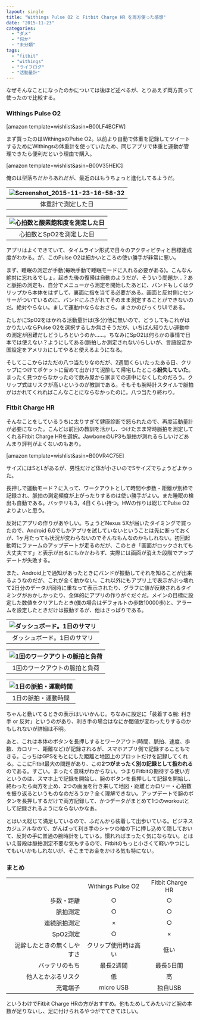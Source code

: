```yaml
---
layout: single
title: "Withings Pulse O2 と Fitbit Charge HR を両方使った感想"
date: "2015-11-23"
categories: 
  - "ダメ"
  - "何か"
  - "未分類"
tags: 
  - "fitbit"
  - "withings"
  - "ライフログ"
  - "活動量計"
---
```


なぜそんなことになったのかについては後ほど述べるが、とりあえず両方買って使ったので比較する。

### Withings Pulse O2

\[amazon template=wishlist&asin=B00LF4BCFW\]

まず買ったのはWithingsのPulse O2。以前より自動で体重を記録してツイートするためにWithingsの体重計を使っていたため、同じアプリで体重と運動が管理できたら便利だという理由で購入。

\[amazon template=wishlist&asin=B00V35HEIC\]

俺のは型落ちだからあれだが、最近のはもうちょっと進化してるようだ。

| ![Screenshot_2015-11-23-16-58-32](https://blog.naotaco.com/assets/images/posts/2015/11/Screenshot_2015-11-23-16-58-32.png) |
|:--:|
|  体重計で測定した日 |

| ![心拍数と酸素飽和度を測定した日](https://blog.naotaco.com/assets/images/posts/2015/11/Screenshot_2015-11-23-16-58-44.png) |
|:--:|
|  心拍数とSpO2を測定した日 |

アプリはよくできていて、タイムライン形式で日々のアクティビティと目標達成度がわかる。が、このPulse O2は細かいところの使い勝手が非常に悪い。

まず、睡眠の測定が手動(毎晩手動で睡眠モードに入れる必要がある)。こんなん絶対に忘れるでしょ。起きた後の復帰は自動のようだが、そういう問題か…？あと脈拍の測定も、自分でメニューから測定を開始したあとに、バンドもしくはクリップから本体をはずして、裏面に指を当てる必要がある。画面と反対側にセンサーがついているのに、バンドにふさがれてそのまま測定することができないのだ。絶対やらない。まして運動中ならなおさら。まさかのびっくりUIである。

たしかにSpO2をはかれる活動量計は(多分)他に無いので、どうしてもこれがはかりたいならPulse O2を選択するしか無さそうだが、いちばん知りたい運動中の測定が困難だしどうしろというのか……。ちなみにSpO2は何らかの事情で日本では使えない？ようにしてある(脈拍しか測定されない)らしいが、言語設定か国設定をアメリカにしてやると使えるようになる。

そしてここからはただの八つ当たりなのだが、2週間くらいたったある日、クリップにつけてポケットに留めて出かけて泥酔して帰宅したところ**紛失していた**。まったく見つからなかったので飲み屋から家までの道中になくしたのだろう。クリップ式はリスクが高いというのが教訓である。そもそも腕時計スタイルで脈拍がはかれてくれればこんなことにならなかったのに。八つ当たり終わり。

### Fitbit Charge HR

そんなことをしているうちに太りすぎて健康診断で怒られたので、再度活動量計が必要になった。こんどは前回の教訓を活かし、つけたまま常時脈拍を測定してくれるFitbit Charge HRを選択。JawboneのUP3も脈拍が測れるらしいけどあんまり評判がよくないのもあり。

\[amazon template=wishlist&asin=B00VR4C75E\]

サイズにはSとLがあるが、男性だけど体が小さいのでSサイズでちょうどよかった。

長押しで運動モード？に入って、ワークアウトとして時間や歩数・距離が別枠で記録され、脈拍の測定頻度が上がったりするのは使い勝手がよい。また睡眠の検出も自動である。バッテリも3，4日くらい持つ。HWの作りは総じてPulse O2よりよいと思う。

反対にアプリの作りがあやしい。ちょうどNexus 5Xが届いたタイミングで買ったので、Android 6.0でしかアプリを試していないということは先に断っておくが、1ヶ月たっても状況が変わらないのでそんなもんなのかもしれない。初回起動時にファームのアップデートが走るのだが、このとき「画面がロックされても大丈夫です」と表示が出るにもかかわらず、実際には画面が消えた段階でアップデートが失敗する。

また、Android上で通知があったときにバンドが振動してそれを知ることが出来るようなのだが、これが全く動かない。これ以外にもアプリ上で表示がぶっ壊れて2日分のデータが同時に重なって表示されたり、グラフに値が反映されるタイミングがおかしかったり、全体的にアプリの作りがぐだぐだ。メインの目標に設定した数値をクリアしたとき(僕の場合はデフォルトの歩数10000歩)と、アラームを設定したときだけは振動するが、他はさっぱりである。

| ![ダッシュボード。1日のサマリ](https://blog.naotaco.com/assets/images/posts/2015/11/Screenshot_20151123-172431.png) |
|:--:|
|  ダッシュボード。1日のサマリ |

| ![1回のワークアウトの脈拍と負荷](https://blog.naotaco.com/assets/images/posts/2015/11/Screenshot_20151123-172446.png) |
|:--:|
|  1回のワークアウトの脈拍と負荷 |

| ![1日の脈拍・運動時間](https://blog.naotaco.com/assets/images/posts/2015/11/Screenshot_20151123-172603.png) |
|:--:|
|  1日の脈拍・運動時間 |

ちゃんと動いてるときの表示はいいかんじ。ちなみに設定に「装着する腕: 利き手 or 反対」というのがあり、利き手の場合はなにか閾値が変わったりするのかもしれないが詳細は不明。

あと、これは本体のボタンを長押しするとワークアウト(時間、脈拍、速度、歩数、カロリー、距離など)が記録されるが、スマホアプリ側で記録することもできる。こっちはGPSをもとにした距離と地図上のプロットだけを記録してくれる。ここにFitbit最大の問題があり、この**2つがまったく別の記録として扱われる**のである。すごい。まったく意味がわからない。つまりFitbitの期待する使い方というのは、スマホ上で記録を開始し、腕のボタンを長押しして記録を開始し、終わったら両方を止め、2つの画面を行き来して地図・距離とカロリー・心拍数を振り返るというものなのだろうか？全く理解できない。アップデートで腕のボタンを長押しするだけで両方記録して、かつデータがまとめて1つのworkoutとして記録されるようにならないかなあ。

とはいえ総じて満足しているので、ふだんから装着して出歩いている。ビジネスカジュアルなので、がんばって利き手のシャツの袖の下に押し込めて隠しておいて、反対の手に普通の腕時計をしている。慣れればまったく気にならない。とはいえ普段は脈拍測定不要な気もするので、Fitbitのもっと小さくて軽いやつにしてもいいかもしれないが、そこまでお金をかける気も特にない。

### まとめ

<table><tbody><tr><td style="text-align: center;"></td><td style="text-align: center;">Withings Pulse O2</td><td style="text-align: center;">Fitbit Charge HR</td></tr><tr><td style="text-align: right;">歩数・距離</td><td style="text-align: center;">○</td><td style="text-align: center;">○</td></tr><tr><td style="text-align: right;">脈拍測定</td><td style="text-align: center;">○</td><td style="text-align: center;">○</td></tr><tr><td style="text-align: right;">連続脈拍測定</td><td style="text-align: center;">×</td><td style="text-align: center;">○</td></tr><tr><td style="text-align: right;">SpO2測定</td><td style="text-align: center;">○</td><td style="text-align: center;">×</td></tr><tr><td style="text-align: right;">泥酔したときの無くしやすさ</td><td style="text-align: center;">クリップ使用時は高い</td><td style="text-align: center;">低い</td></tr><tr><td style="text-align: right;">バッテリのもち</td><td style="text-align: center;">最長2週間</td><td style="text-align: center;">最長5日間</td></tr><tr><td style="text-align: right;">他人とかぶるリスク</td><td style="text-align: center;">低</td><td style="text-align: center;">高</td></tr><tr><td style="text-align: right;">充電端子</td><td style="text-align: center;">micro USB</td><td style="text-align: center;">独自USB</td></tr></tbody></table>

というわけでFitbit Charge HRの方がおすすめ。他もためしてみたいけど腕の本数が足りないし、足に付けられるやつがでてきてほしい。
